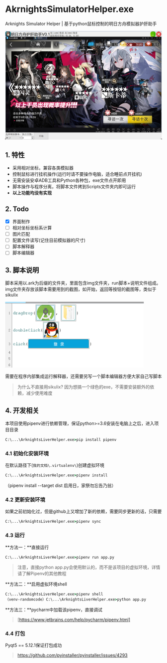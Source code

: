 ﻿# AkrnightsSimulatorHelper.exe
Arknights Simulator Helper | 基于python鼠标控制的明日方舟模拟器护肝助手

![](img/md_gui.png)

## 1. 特性

* 采用相对坐标，兼容各类模拟器
* 控制鼠标进行挂机操作(运行时请不要操作电脑，适合睡前点开挂机)
* 无需安装安卓ADB工具和Python各种包，exe文件点开即用
* 脚本操作与程序分离，将脚本文件拷到Scripts文件夹内即可运行
* **以上功能均没有实现**

## 2. Todo
* [x] 界面制作
* [ ] 相对坐标坐标系计算
* [ ] 图片匹配
* [ ] 配置文件读写(记住目前模拟器的尺寸)
* [ ] 脚本解释器
* [ ] 脚本编辑器

## 3. 脚本说明
脚本采用以.ark为后缀的文件夹，里面包含img文件夹，run脚本+说明文件组成。img文件夹存放该脚本需要用到的截图，如开始，返回等按钮的截图等，类似于sikulix

![](img/md_script.png)

需要在程序内部集成运行解释器，还需要另写一个脚本编辑器方便大家自己写脚本

> 为什么不直接用sikulix? 因为想搞一个绿色的exe，不需要安装额外的依赖，减少使用难度

## 4. 开发相关
本项目使用pipenv进行依赖管理，保证python>=3.6安装在电脑上之后，进入项目目录

```cmd
C:\...\ArknightsLiverHelper.exe>pip install pipenv
```

### 4.1 初始化安装环境
在默认路径下(`我的文档\.virtualenv\`)创建虚拟环境
```cmd
C:\...\ArknightsLiverHelper.exe>pipenv install
```
（pipenv install --target dist 启用日，家祭勿忘告乃翁）

### 4.2 更新安装环境
如果之前初始化过，但是github上又增加了新的依赖，需要同步更新的话，只需要
```cmd
C:\...\ArknightsLiverHelper.exe>pipenv sync
```

### 4.3 运行
**方法一：**直接运行
```cmd
C:\...\ArknightsLiverHelper.exe>pipenv run app.py
```
> 注意，直接python app.py会使用默认的，而不是该项目的虚拟环境，详情请了解Pipenv的其他教程

**方法二：**启用虚拟环境shell
```cmd
C:\...\ArknightsLiverHelper.exe>pipenv shell
（venv-randomcode）C:\...\ArknightsLiverHelper.exe>python app.py
```
**方法三：**pycharm中加载该pipenv，直接调试

> [https://www.jetbrains.com/help/pycharm/pipenv.html]

### 4.4 打包
Pyqt5 == 5.12.1保证打包成功

> https://github.com/pyinstaller/pyinstaller/issues/4293
